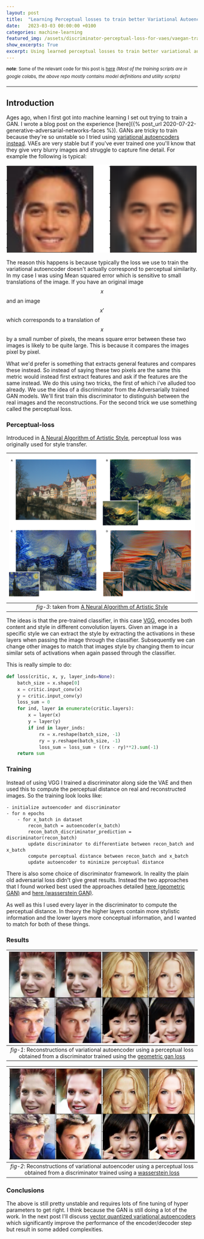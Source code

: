 ```yaml
---
layout: post
title:  "Learning Perceptual losses to train better Variational Autoencoders"
date:   2023-03-03 00:00:00 +0100
categories: machine-learning
featured_img: /assets/discriminator-perceptual-loss-for-vaes/vaegan-training.gif
show_excerpts: True
excerpt: Using learned perceptual losses to train better variational autoencoders
---
```


<sup>__note__: Some of the relevant code for this post is [here](https://github.com/mauicv/vaegan) *(Most of the training scripts are in google colabs, the above repo mostly contains model definitions and utility scripts)*</sup>

___

## Introduction

Ages ago, when I first got into machine learning I set out trying to train a GAN. I wrote a blog post on the experience [here]({% post_url 2020-07-22-generative-adversarial-networks-faces %}). GANs are tricky to train because they're so unstable so I tried using [variational autoencoders instead](https://jaan.io/what-is-variational-autoencoder-vae-tutorial/). VAEs are very stable but if you've ever trained one you'll know that they give very blurry images and struggle to capture fine detail. For example the following is typical:

![vae trained with mse](/assets/discriminator-perceptual-loss-for-vaes/mse-vae.png)

The reason this happens is because typically the loss we use to train the variational autoencoder doesn't actually correspond to perceptual similarity. In my case I was using Mean squared error which is sensitive to small translations of the image. If you have an original image $$x$$ and an image $$x'$$ which corresponds to a translation of $$x$$ by a small number of pixels, the means square error between these two images is likely to be quite large. This is because it compares the images pixel by pixel.

What we'd prefer is something that extracts general features and compares these instead. So instead of saying these two pixels are the same this metric would instead first extract features and ask if the features are the same instead. We do this using two tricks, the first of which i've alluded too already. We use the idea of a discriminator from the Adversarially trained GAN models. We'll first train this discriminator to distinguish between the real images and the reconstructions. For the second trick we use something called the perceptual loss.

### Perceptual-loss

Introduced in [A Neural Algorithm of Artistic Style](https://arxiv.org/abs/1508.06576), perceptual loss was originally used for style transfer.

| ![style-transfer](/assets/discriminator-perceptual-loss-for-vaes/style-transfer.png) | 
|:--:| 
| _fig-3_: taken from [A Neural Algorithm of Artistic Style](https://arxiv.org/abs/1508.06576) |

The ideas is that the pre-trained classifier, in this case [VGG](https://arxiv.org/abs/1409.1556), encodes both content and style in different convolution layers. Given an image in a specific style we can extract the style by extracting the activations in these layers when passing the image through the classifier. Subsequently we can change other images to match that images style by changing them to incur similar sets of activations when again passed through the classifier.

This is really simple to do:

```py
def loss(critic, x, y, layer_inds=None):
    batch_size = x.shape[0]
    x = critic.input_conv(x)
    y = critic.input_conv(y)
    loss_sum = 0
    for ind, layer in enumerate(critic.layers):
        x = layer(x)
        y = layer(y)
        if ind in layer_inds:
            rx = x.reshape(batch_size, -1)
            ry = y.reshape(batch_size, -1)
            loss_sum = loss_sum + ((rx - ry)**2).sum(-1)
    return sum
```

### Training

Instead of using VGG I trained a discriminator along side the VAE and then used this to compute the perceptual distance on real and reconstructed images. So the training look looks like:

```
- initialize autoencoder and discriminator
- for n epochs
    - for x_batch in dataset
        recon_batch = autoencoder(x_batch)
        recon_batch_discriminator_prediction = discriminator(recon_batch)
        update discriminator to differentiate between recon_batch and x_batch
        compute perceptual distance between recon_batch and x_batch
        update autoencoder to minimize perceptual distance
```

There is also some choice of discriminator framework. In reality the plain old adversarial loss didn't give great results. Instead the two approaches that I found worked best used the approaches detailed [here (geometric GAN)](https://arxiv.org/pdf/1705.02894.pdf) and [here (wasserstein GAN)](https://arxiv.org/pdf/1701.07875.pdf).

As well as this I used every layer in the discriminator to compute the perceptual distance. In theory the higher layers contain more stylistic information and the lower layers more conceptual information, and I wanted to match for both of these things.

### Results

| ![reconstructions-1](/assets/discriminator-perceptual-loss-for-vaes/vaegan-reconstructions.png) | 
|:--:| 
| _fig-1_: Reconstructions of variational autoencoder using a perceptual loss obtained from a discriminator trained using the [geometric gan loss](https://arxiv.org/pdf/1705.02894.pdf) | 

| ![reconstructions-2](/assets/discriminator-perceptual-loss-for-vaes/vaegan-reconstructions-2.png) | 
|:--:| 
| _fig-2_: Reconstructions of variational autoencoder using a perceptual loss obtained from a discriminator trained using a [wasserstein loss](https://arxiv.org/pdf/1701.07875.pdf) |


### Conclusions

The above is still pretty unstable and requires lots of fine tuning of hyper parameters to get right. I think because the GAN is still doing a lot of the work. In the next post I'll discuss [vector quantized variational autoencoders](https://arxiv.org/abs/1711.00937) which significantly improve the performance of the encoder/decoder step but result in some added complexities.
